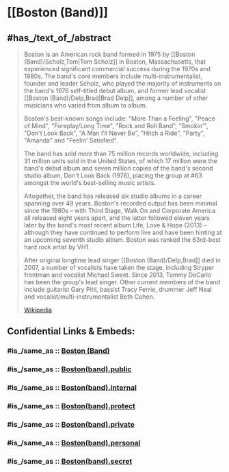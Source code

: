 
# [[Boston (Band)]]

## #has_/text_of_/abstract 

> Boston is an American rock band formed in 1975 by [[Boston (Band)/Scholz,Tom|Tom Scholz]] in Boston, Massachusetts, 
> that experienced significant commercial success during the 1970s and 1980s. 
> The band's core members include multi-instrumentalist, founder and leader Scholz, 
> who played the majority of instruments on the band's 1976 self-titled debut album, 
> and former lead vocalist [[Boston (Band)/Delp,Brad|Brad Delp]], 
> among a number of other musicians who varied from album to album.
>
> Boston's best-known songs include: "More Than a Feeling", "Peace of Mind", 
> "Foreplay/Long Time", "Rock and Roll Band", "Smokin'", "Don't Look Back", 
> "A Man I'll Never Be", "Hitch a Ride", "Party", "Amanda" and "Feelin' Satisfied". 
> 
> The band has sold more than 75 million records worldwide, 
> including 31 million units sold in the United States, 
> of which 17 million were the band's debut album 
> and seven million copies of the band's second studio album, Don't Look Back (1978), 
> placing the group at #63 amongst the world's best-selling music artists. 
> 
> Altogether, the band has released six studio albums in a career spanning over 49 years. 
> Boston's recorded output has been minimal since the 1980s – 
> with Third Stage, Walk On and Corporate America all released eight years apart, 
> and the latter followed eleven years later by the band's most recent album 
> Life, Love & Hope (2013) – although they have continued to perform live 
> and have been hinting at an upcoming seventh studio album. 
> Boston was ranked the 63rd-best hard rock artist by VH1.
>
> After original longtime lead singer [[Boston (Band)/Delp,Brad]] died in 2007, 
> a number of vocalists have taken the stage, 
> including Stryper frontman and vocalist Michael Sweet. 
> Since 2013, Tommy DeCarlo has been the group's lead singer. 
> Other current members of the band include guitarist Gary Pihl, 
> bassist Tracy Ferrie, drummer Jeff Neal and vocalist/multi-instrumentalist Beth Cohen.
>
> [Wikipedia](https://en.wikipedia.org/wiki/Boston%20(band))


## Confidential Links & Embeds: 

### #is_/same_as :: [Boston (Band)](Boston%20(Band).md) 

### #is_/same_as :: [Boston(band).public](/_public/Society/Communication/Media/Music/Musician/Music~Band/Boston(band).public.md) 

### #is_/same_as :: [Boston(band).internal](/_internal/Society/Communication/Media/Music/Musician/Music~Band/Boston(band).internal.md) 

### #is_/same_as :: [Boston(band).protect](/_protect/Society/Communication/Media/Music/Musician/Music~Band/Boston(band).protect.md) 

### #is_/same_as :: [Boston(band).private](/_private/Society/Communication/Media/Music/Musician/Music~Band/Boston(band).private.md) 

### #is_/same_as :: [Boston(band).personal](/_personal/Society/Communication/Media/Music/Musician/Music~Band/Boston(band).personal.md) 

### #is_/same_as :: [Boston(band).secret](/_secret/Society/Communication/Media/Music/Musician/Music~Band/Boston(band).secret.md)


